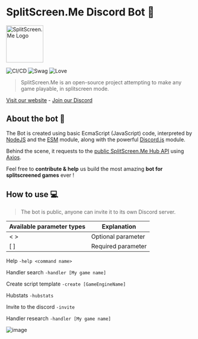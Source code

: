 ﻿# SplitScreen.Me Discord Bot 🤖
<img src="https://www.splitscreen.me/img/splitscreen-me-logo.png" alt="SplitScreen.Me Logo" width="100" height="100"></img>

![CI/CD](https://github.com/SplitScreen-Me/splitscreenme-discordbot/workflows/CI/badge.svg)
![Swag](https://img.shields.io/badge/SayWhat-BeepBop-green)
![Love](https://img.shields.io/badge/Love-MUCH-ff69b4)

> SplitScreen.Me is an open-source project attempting to make any game playable, in splitscreen mode.

[Visit our website](https://www.splitscreen.me/) - [Join our Discord](https://discord.gg/S5jGb9T)

## About the bot 🤖

The Bot is created using basic EcmaScript (JavaScript) code, interpreted by [NodeJS](https://nodejs.org/) and the [ESM](https://github.com/standard-things/esm) module, along with the powerful [Discord.js](https://discord.js.org/) module.

Behind the scene, it requests to the [public SplitScreen.Me Hub API](https://github.com/SplitScreen-Me/splitscreenme-hub) using [Axios](https://github.com/axios/axios).

Feel free to **contribute & help** us build the most amazing **bot for splitscreened games** ever !

## How to use 💻

> The bot is public, anyone can invite it to its own Discord server.

| Available parameter types | Explanation        |
| ------------------------- | ------------------ |
| < >                       | Optional parameter |
| [ ]                       | Required parameter |

Help `-help <command name>`

Handler search `-handler [My game name]`

Create script template `-create [GameEngineName]`

Hubstats `-hubstats`

Invite to the discord `-invite`

Handler research `-handler [My game name]`

![image](https://user-images.githubusercontent.com/43886029/132925660-a119cc76-1703-47cc-bde8-76d4ba1af44f.png)
